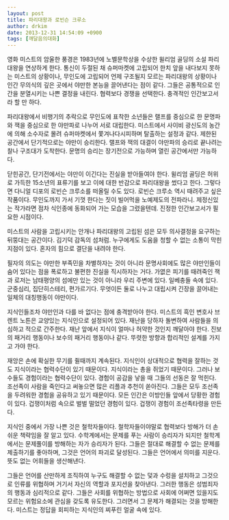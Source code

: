 ```yaml
---
layout: post
title: 파리대왕과 로빈슨 크루소
author: drkim
date: 2013-12-31 14:54:09 +0900
tags: [깨달음의대화]
---
```

영화 미스트의 암울한 풍경은 1983년에 노벨문학상을 수상한 윌리엄 골딩의 소설 파리대왕을 연상하게 한다. 통신이 두절된 채 슈퍼마켓에 고립되어 한치 앞을 내다보지 못하는 미스트의 상황이나, 무인도에 고립되어 언제 구조될지 모르는 파리대왕의 상황이나 인간 무의식의 깊은 곳에서 야만한 본능을 끌어낸다는 점이 같다. 그들은 공통적으로 인간을 분열시키는 나쁜 결정을 내린다. 협력보다 경쟁을 선택한다. 충격적인 인간보고서라 할 만 하다.

  


파리대왕에서 비행기의 추락으로 무인도에 표착한 소년들은 랠프를 중심으로 한 문명파와 잭을 중심으로 한 야만파로 나누어 서로 대립한다. 미스트에서 사이비 광신도의 농간에 의해 소수자로 몰려 슈퍼마켓에서 쫓겨나다시피하며 탈출하는 설정과 같다. 제한된 공간에서 단기적으로는 야만이 승리한다. 랠프와 잭의 대결이 야만파의 승리로 끝나려는 찰나 구조대가 도착한다. 문명의 승리는 장기전으로 가능하며 열린 공간에서만 가능하다. 

  


닫힌공간, 단기전에서는 야만이 이긴다는 진실을 받아들여야 한다. 윌리엄 골딩은 허위로 가득한 15소년의 표류기를 보고 이에 대한 반감으로 파리대왕을 썼다고 한다. 그렇다면 다니얼 디포의 로빈슨 크루소를 떠올릴 수도 있다. 로빈슨 크루소 역시 때려주고 싶은 작품이다. 무인도까지 가서 기껏 한다는 짓이 빌어먹을 노예제도의 전파라니. 제정신있는 작가라면 점차 식인종에 동화되어 가는 모습을 그렸을텐데. 진정한 인간보고서가 필요한 시점이다. 

  


미스트의 사람을 고립시키는 안개나 파리대왕의 고립된 섬은 모두 의사결정을 요구하는 뒤뚱대는 공간이다. 김기덕 감독의 섬처럼. 누구에게도 도움을 청할 수 없는 소통이 막힌 지점이 있다. 혼자의 힘으로 결단을 내려야 한다. 

  


필자의 의도는 야만한 부족민을 차별하자는 것이 아니라 문명사회에도 많은 야만인들이 숨어 있다는 점을 폭로하고 불편한 진실을 직시하자는 거다. 가엾은 피기를 때려죽인 잭과 로저는 남태평양의 섬에만 있는 것이 아니라 우리 주변에 있다. 일베충들 속에 있다. 군중심리, 집단히스테리, 편가르기다. 무엇이든 둘로 나누고 대립시켜 긴장을 끌어내는 일체의 대칭행동이 야만이다. 

  


지식인들조차 야만인과 다를 바 없다는 점에 충격받아야 한다. 미스트의 흑인 변호사 브렌트 노튼은 교양있는 지식인으로 설정되어 있다. 재난을 당하자 돌변하여 사람들을 의심하고 적으로 간주한다. 재난 앞에서 지식이 얼마나 허약한 것인지 깨달아야 한다. 진보의 패거리 행동이나 보수의 패거리 행동이나 같다. 뚜렷한 방향과 합리적인 설계를 가지고 가야 한다. 

  


재앙은 손에 확실한 무기를 쥘때까지 계속된다. 지식인이 상대적으로 협력을 잘하는 것도 지식이라는 협력수단이 있기 때문이다. 지식이라는 총을 쥐었기 때문이다. 그러나 보수들도 경험이라는 협력수단이 있다. 경험이 공감을 낳을 때 그들의 선동은 잘 먹힌다. 조선족이 사람을 죽인다고 써놓으면 많은 리플과 추천이 쏟아진다. 그들은 모두 조선족을 두려워한 경험을 공유하고 있기 때문이다. 모든 인간은 이방인들 앞에서 당황한 경험이 있다. 겁쟁이처럼 속으로 벌벌 떨었던 경험이 있다. 겁쟁이 경험이 조선족타령을 만든다. 

  


지식인 중에서 가장 나쁜 것은 철학자들이다. 철학자들이야말로 협력보다 방해가 더 손쉬운 책략임을 잘 알고 있다. 수학계에서는 문제를 푸는 사람이 승리자가 되지만 철학계에서는 문제풀이를 방해하는 자가 승리자가 된다. 그들은 절대로 해결할 수 없는 문제를 제출하기를 좋아하며, 그것은 언어의 파괴로 달성된다. 그들은 언어에서 의미를 지운다. 뜻도 없는 어휘들을 생산해낸다. 

  


그들은 언어를 산만하게 조직하여 누구도 해결할 수 없는 덫과 수렁을 설치하고 그것으로 인류를 위협하며 거기서 자신의 역할과 포지션을 찾아낸다. 그러한 행동은 성범죄자의 행동과 심리적으로 같다. 그들은 사회를 위협하는 방법으로 사회에 어쩌면 있을지도 모르는 위험요소에 관심을 갖도록 유도한다. 그러면서 그 문제가 해결되는 것을 방해한다. 미스트는 정답을 회피하는 지식인의 찌푸린 얼굴 속에 있다.